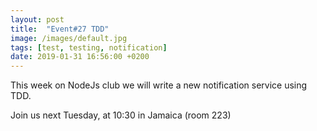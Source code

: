 ```yaml
---
layout: post
title:  "Event#27 TDD"
image: /images/default.jpg
tags: [test, testing, notification]
date: 2019-01-31 16:56:00 +0200
---
```


This week on NodeJs club we will write a new notification service using TDD. []()

Join us next Tuesday, at 10:30 in Jamaica (room 223)